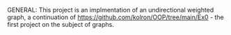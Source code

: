 
GENERAL:
 This project is an implmentation of an undirectional weighted graph, a continuation of https://github.com/kolron/OOP/tree/main/Ex0 - the first project on the subject of graphs.  
 
